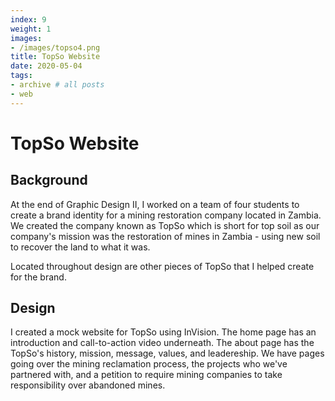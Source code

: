 ```yaml
---
index: 9
weight: 1
images:
- /images/topso4.png
title: TopSo Website
date: 2020-05-04
tags:
- archive # all posts
- web
---
```


# TopSo Website

## Background
At the end of Graphic Design II, I worked on a team of four students to create a brand identity for a mining restoration company located in Zambia. We created the company known as TopSo which is short for top soil as our company's mission was the restoration of mines in Zambia - using new soil to recover the land to what it was.

Located throughout design are other pieces of TopSo that I helped create for the brand.

## Design

I created a mock website for TopSo using InVision. The home page has an introduction and call-to-action video underneath. The about page has the TopSo's history, mission, message, values, and leadereship. We have pages going over the mining reclamation process, the projects who we've partnered with, and a petition to require mining companies to take responsibility over abandoned mines.